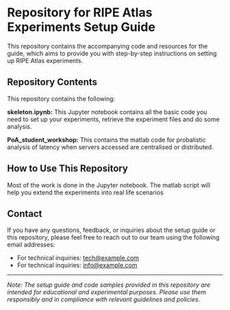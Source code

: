 # Repository for RIPE Atlas Experiments Setup Guide

This repository contains the accompanying code and resources for the guide, which aims to provide you 
with step-by-step instructions on setting up RIPE Atlas experiments.

## Repository Contents

This repository contains the following:

**skeleton.ipynb:** This Jupyter notebook contains all the basic code you need to set up your experiments, retrieve
the experiment files and do some analysis.
  
**PoA_student_workshop:** This contains the matlab code for probalistic analysis of latency when servers accessed are 
centralised or distributed.

## How to Use This Repository

Most of the work is done in the Jupyter notebook. The matlab script will help you extend the experiments into real life scenarios
## Contact

If you have any questions, feedback, or inquiries about the setup guide or this repository, please feel free to reach out to our team using the following email addresses:

- For technical inquiries: [tech@example.com](mailto:rita.ingabire@imdea.org)
- For technical inquiries: [info@example.com](mailto:antonio.bazco@imdea.org)


---

*Note: The setup guide and code samples provided in this repository are intended for educational and experimental purposes. Please use them responsibly and in compliance with relevant guidelines and policies.*
